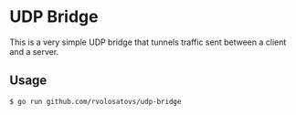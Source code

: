 # UDP Bridge

This is a very simple UDP bridge that tunnels traffic sent between a client and a server.

## Usage

```
$ go run github.com/rvolosatovs/udp-bridge
```
